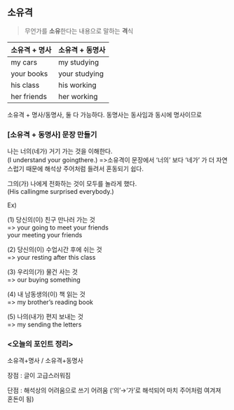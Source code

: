 ## 소유격

>무언가를 **소유**한다는 내용으로 말하는 **격**식


소유격 + 명사 | 소유격 + 동명사
-----------------|-------------------
my cars     |   my studying
your books  |   your studying
his class   |  his working
her friends |   her working

소유격 + 명사/동명사, 둘 다 가능하다.
동명사는 동사임과 동시에 명사이므로

### [소유격 + 동명사] 문장 만들기

나는 너의(네가) 거기 가는 것을 이해한다.  
(I understand your goingthere.)
=>소유격이 문장에서 ‘너의’ 보다 ‘네가’ 가 더 자연스럽기 때문에 해석상 주어처럼 들려서 혼동되기 쉽다.  

그의(가) 나에게 전화하는 것이 모두를 놀라게 했다.  
(His callingme surprised everybody.)  

Ex) 

(1) 당신의(이) 친구 만나러 가는 것  
=> your going to meet your friends  
your meeting your friends

(2) 당신의(이) 수업시간 후에 쉬는 것  
=> your resting after this class

(3) 우리의(가) 물건 사는 것  
=> our buying something

(4) 내 남동생의(이) 책 읽는 것  
=> my brother’s reading book

(5) 나의(내가) 편지 보내는 것  
=> my sending the letters

### <오늘의 포인트 정리>

소유격+명사 / 소유격+동명사

장점 : 글이 고급스러워짐

단점 : 해석상의 어려움으로 쓰기 어려움
(‘의’→‘가’로 해석되어 마치 주어처럼 여겨져 혼돈이 됨)
